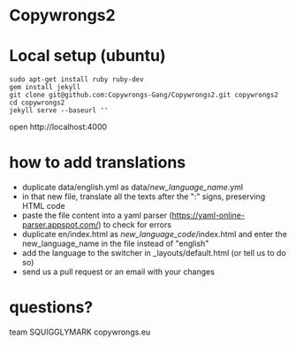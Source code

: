 Copywrongs2
===========

# Local setup (ubuntu)

```
sudo apt-get install ruby ruby-dev
gem install jekyll
git clone git@github.com:Copywrongs-Gang/Copywrongs2.git copywrongs2
cd copywrongs2
jekyll serve --baseurl ''
```
open http://localhost:4000

# how to add translations
- duplicate data/english.yml as data/*new_language_name*.yml 
- in that new file, translate all the texts after the ":" signs, preserving HTML code
- paste the file content into a yaml parser (https://yaml-online-parser.appspot.com/) to check for errors
- duplicate en/index.html as *new_language_code*/index.html and enter the new_language_name in the file instead of "english"
- add the language to the switcher in _layouts/default.html (or tell us to do so)
- send us a pull request or an email with your changes

# questions?
team SQUIGGLYMARK copywrongs.eu
